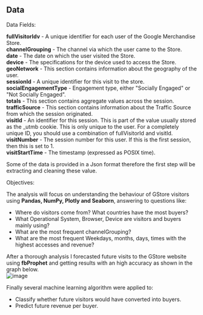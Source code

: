 

## Data

Data Fields:  

**fullVisitorIdv** - A unique identifier for each user of the Google Merchandise Store.  
**channelGrouping** - The channel via which the user came to the Store.  
**date** - The date on which the user visited the Store.  
**device** - The specifications for the device used to access the Store.  
**geoNetwork** - This section contains information about the geography of the user.  
**sessionId** - A unique identifier for this visit to the store.  
**socialEngagementType** - Engagement type, either "Socially Engaged" or "Not Socially Engaged".  
**totals** - This section contains aggregate values across the session.  
**trafficSource** - This section contains information about the Traffic Source from which the session originated.  
**visitId** - An identifier for this session. This is part of the value usually stored as the _utmb cookie. This is only unique to the user. For a completely unique ID, you should use a combination of fullVisitorId and visitId.  
**visitNumber** - The session number for this user. If this is the first session, then this is set to 1.  
**visitStartTime** - The timestamp (expressed as POSIX time).  

Some of the data is provided in a Json format therefore the first step will be extracting and cleaning these value. 

Objectives:  

The analysis will focus on understanding the behaviour of GStore visitors using **Pandas, NumPy, Plotly and Seaborn**, answering to questions like:

- Where do visitors come from? What countries have the most buyers?
- What Operational System, Browser, Device are visitors and buyers mainly using?
- What are the most frequent channelGrouping?
- What are the most frequent Weekdays, months, days, times with the highest accesses and revenue?

After a thorough analysis I forecasted future visits to the GStore website using **fbProphet** and getting results with an high accuracy as shown in the graph below.  
![image](https://user-images.githubusercontent.com/73824871/115701846-83514600-a368-11eb-8f78-408439e70fe4.png)

Finally several machine learning algorithm were applied to:  
- Classify whether future visitors would have converted into buyers.
- Predict future revenue per buyer.
